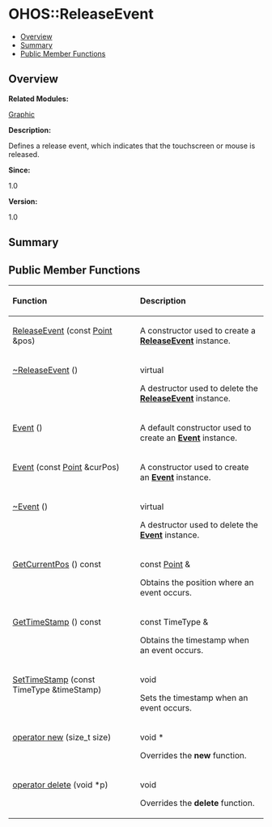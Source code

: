 # OHOS::ReleaseEvent<a name="EN-US_TOPIC_0000001054598191"></a>

-   [Overview](#section2088060145165635)
-   [Summary](#section2137750071165635)
-   [Public Member Functions](#pub-methods)

## **Overview**<a name="section2088060145165635"></a>

**Related Modules:**

[Graphic](graphic.md)

**Description:**

Defines a release event, which indicates that the touchscreen or mouse is released. 

**Since:**

1.0

**Version:**

1.0

## **Summary**<a name="section2137750071165635"></a>

## Public Member Functions<a name="pub-methods"></a>

<a name="table37666643165635"></a>
<table><thead align="left"><tr id="row845464622165635"><th class="cellrowborder" valign="top" width="50%" id="mcps1.1.3.1.1"><p id="p1550172670165635"><a name="p1550172670165635"></a><a name="p1550172670165635"></a>Function</p>
</th>
<th class="cellrowborder" valign="top" width="50%" id="mcps1.1.3.1.2"><p id="p1073113727165635"><a name="p1073113727165635"></a><a name="p1073113727165635"></a>Description</p>
</th>
</tr>
</thead>
<tbody><tr id="row1446245321165635"><td class="cellrowborder" valign="top" width="50%" headers="mcps1.1.3.1.1 "><p id="p1719291817165635"><a name="p1719291817165635"></a><a name="p1719291817165635"></a><a href="graphic.md#gae74aa5e1b3f0af7e66d55e9be15f32d1">ReleaseEvent</a> (const <a href="ohos-point.md">Point</a> &amp;pos)</p>
</td>
<td class="cellrowborder" valign="top" width="50%" headers="mcps1.1.3.1.2 "><p id="p2105908644165635"><a name="p2105908644165635"></a><a name="p2105908644165635"></a> </p>
<p id="p1172153169165635"><a name="p1172153169165635"></a><a name="p1172153169165635"></a>A constructor used to create a <strong id="b1263834821165635"><a name="b1263834821165635"></a><a name="b1263834821165635"></a><a href="ohos-releaseevent.md">ReleaseEvent</a></strong> instance. </p>
</td>
</tr>
<tr id="row870125573165635"><td class="cellrowborder" valign="top" width="50%" headers="mcps1.1.3.1.1 "><p id="p1677853290165635"><a name="p1677853290165635"></a><a name="p1677853290165635"></a><a href="graphic.md#ga4a9df65bdfd2edcb0f21be7b7e52ad56">~ReleaseEvent</a> ()</p>
</td>
<td class="cellrowborder" valign="top" width="50%" headers="mcps1.1.3.1.2 "><p id="p417569813165635"><a name="p417569813165635"></a><a name="p417569813165635"></a>virtual </p>
<p id="p479109909165635"><a name="p479109909165635"></a><a name="p479109909165635"></a>A destructor used to delete the <strong id="b139713876165635"><a name="b139713876165635"></a><a name="b139713876165635"></a><a href="ohos-releaseevent.md">ReleaseEvent</a></strong> instance. </p>
</td>
</tr>
<tr id="row1230595641165635"><td class="cellrowborder" valign="top" width="50%" headers="mcps1.1.3.1.1 "><p id="p1556521178165635"><a name="p1556521178165635"></a><a name="p1556521178165635"></a><a href="graphic.md#ga89cd09ced5537a3479b7901ba8abc6da">Event</a> ()</p>
</td>
<td class="cellrowborder" valign="top" width="50%" headers="mcps1.1.3.1.2 "><p id="p332080664165635"><a name="p332080664165635"></a><a name="p332080664165635"></a> </p>
<p id="p1011234961165635"><a name="p1011234961165635"></a><a name="p1011234961165635"></a>A default constructor used to create an <strong id="b905613713165635"><a name="b905613713165635"></a><a name="b905613713165635"></a><a href="ohos-event.md">Event</a></strong> instance. </p>
</td>
</tr>
<tr id="row227180675165635"><td class="cellrowborder" valign="top" width="50%" headers="mcps1.1.3.1.1 "><p id="p2040660043165635"><a name="p2040660043165635"></a><a name="p2040660043165635"></a><a href="graphic.md#ga57a9f07c8203c6a60f3b25c4edb526a0">Event</a> (const <a href="ohos-point.md">Point</a> &amp;curPos)</p>
</td>
<td class="cellrowborder" valign="top" width="50%" headers="mcps1.1.3.1.2 "><p id="p1452935004165635"><a name="p1452935004165635"></a><a name="p1452935004165635"></a> </p>
<p id="p620355967165635"><a name="p620355967165635"></a><a name="p620355967165635"></a>A constructor used to create an <strong id="b1957098514165635"><a name="b1957098514165635"></a><a name="b1957098514165635"></a><a href="ohos-event.md">Event</a></strong> instance. </p>
</td>
</tr>
<tr id="row1572341605165635"><td class="cellrowborder" valign="top" width="50%" headers="mcps1.1.3.1.1 "><p id="p2044491814165635"><a name="p2044491814165635"></a><a name="p2044491814165635"></a><a href="graphic.md#gabafa07a6393f4757f402bf9437561fa4">~Event</a> ()</p>
</td>
<td class="cellrowborder" valign="top" width="50%" headers="mcps1.1.3.1.2 "><p id="p691833052165635"><a name="p691833052165635"></a><a name="p691833052165635"></a>virtual </p>
<p id="p1640492567165635"><a name="p1640492567165635"></a><a name="p1640492567165635"></a>A destructor used to delete the <strong id="b891055857165635"><a name="b891055857165635"></a><a name="b891055857165635"></a><a href="ohos-event.md">Event</a></strong> instance. </p>
</td>
</tr>
<tr id="row745973308165635"><td class="cellrowborder" valign="top" width="50%" headers="mcps1.1.3.1.1 "><p id="p1031998264165635"><a name="p1031998264165635"></a><a name="p1031998264165635"></a><a href="graphic.md#gaea811c661ad416d7f70912ad6fcce269">GetCurrentPos</a> () const</p>
</td>
<td class="cellrowborder" valign="top" width="50%" headers="mcps1.1.3.1.2 "><p id="p1774440303165635"><a name="p1774440303165635"></a><a name="p1774440303165635"></a>const <a href="ohos-point.md">Point</a> &amp; </p>
<p id="p135467971165635"><a name="p135467971165635"></a><a name="p135467971165635"></a>Obtains the position where an event occurs. </p>
</td>
</tr>
<tr id="row151720220165635"><td class="cellrowborder" valign="top" width="50%" headers="mcps1.1.3.1.1 "><p id="p874206552165635"><a name="p874206552165635"></a><a name="p874206552165635"></a><a href="graphic.md#ga7d56c2a99ab2c98eec9ebc03f67b7777">GetTimeStamp</a> () const</p>
</td>
<td class="cellrowborder" valign="top" width="50%" headers="mcps1.1.3.1.2 "><p id="p188781683165635"><a name="p188781683165635"></a><a name="p188781683165635"></a>const TimeType &amp; </p>
<p id="p408111065165635"><a name="p408111065165635"></a><a name="p408111065165635"></a>Obtains the timestamp when an event occurs. </p>
</td>
</tr>
<tr id="row1179581351165635"><td class="cellrowborder" valign="top" width="50%" headers="mcps1.1.3.1.1 "><p id="p774261714165635"><a name="p774261714165635"></a><a name="p774261714165635"></a><a href="graphic.md#gabee47ba229e81c44f648cf5b3203010f">SetTimeStamp</a> (const TimeType &amp;timeStamp)</p>
</td>
<td class="cellrowborder" valign="top" width="50%" headers="mcps1.1.3.1.2 "><p id="p1879945553165635"><a name="p1879945553165635"></a><a name="p1879945553165635"></a>void </p>
<p id="p1977073024165635"><a name="p1977073024165635"></a><a name="p1977073024165635"></a>Sets the timestamp when an event occurs. </p>
</td>
</tr>
<tr id="row1873615678165635"><td class="cellrowborder" valign="top" width="50%" headers="mcps1.1.3.1.1 "><p id="p579514146165635"><a name="p579514146165635"></a><a name="p579514146165635"></a><a href="graphic.md#ga4854963aa969ee20a6cd174a70f5cd23">operator new</a> (size_t size)</p>
</td>
<td class="cellrowborder" valign="top" width="50%" headers="mcps1.1.3.1.2 "><p id="p13579805165635"><a name="p13579805165635"></a><a name="p13579805165635"></a>void * </p>
<p id="p1623642506165635"><a name="p1623642506165635"></a><a name="p1623642506165635"></a>Overrides the <strong id="b161758401165635"><a name="b161758401165635"></a><a name="b161758401165635"></a>new</strong> function. </p>
</td>
</tr>
<tr id="row1871996078165635"><td class="cellrowborder" valign="top" width="50%" headers="mcps1.1.3.1.1 "><p id="p799413025165635"><a name="p799413025165635"></a><a name="p799413025165635"></a><a href="graphic.md#gadf1997a0f56ac2b220e7f0f8e8e0a6ef">operator delete</a> (void *p)</p>
</td>
<td class="cellrowborder" valign="top" width="50%" headers="mcps1.1.3.1.2 "><p id="p1580916238165635"><a name="p1580916238165635"></a><a name="p1580916238165635"></a>void </p>
<p id="p1258774670165635"><a name="p1258774670165635"></a><a name="p1258774670165635"></a>Overrides the <strong id="b619255076165635"><a name="b619255076165635"></a><a name="b619255076165635"></a>delete</strong> function. </p>
</td>
</tr>
</tbody>
</table>

